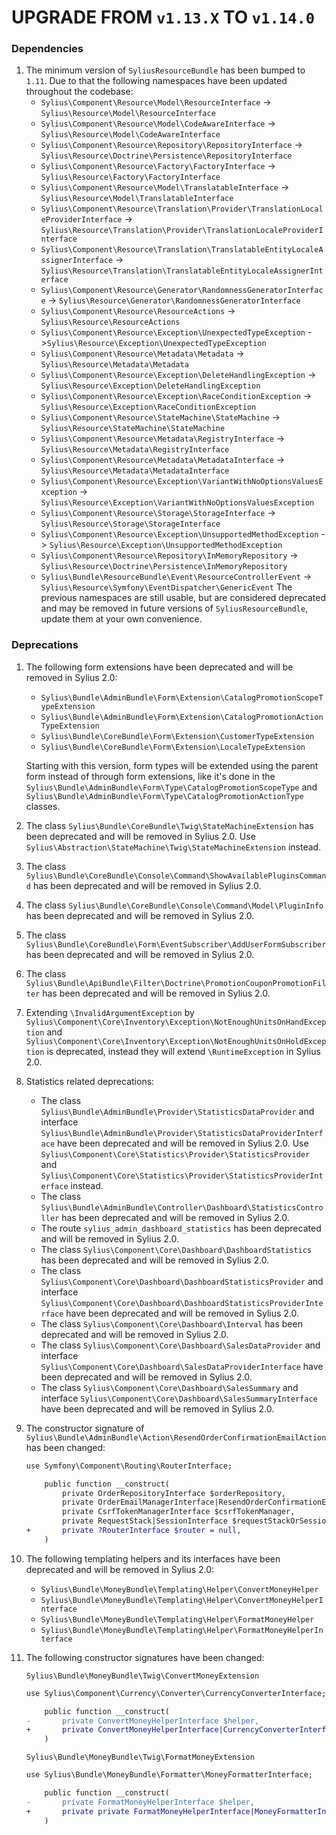 # UPGRADE FROM `v1.13.X` TO `v1.14.0`

### Dependencies

1. The minimum version of `SyliusResourceBundle` has been bumped to `1.11`.
   Due to that the following namespaces have been updated throughout the codebase:
   - `Sylius\Component\Resource\Model\ResourceInterface` -> `Sylius\Resource\Model\ResourceInterface`
   - `Sylius\Component\Resource\Model\CodeAwareInterface` -> `Sylius\Resource\Model\CodeAwareInterface`
   - `Sylius\Component\Resource\Repository\RepositoryInterface` -> `Sylius\Resource\Doctrine\Persistence\RepositoryInterface`
   - `Sylius\Component\Resource\Factory\FactoryInterface` -> `Sylius\Resource\Factory\FactoryInterface`
   - `Sylius\Component\Resource\Model\TranslatableInterface` -> `Sylius\Resource\Model\TranslatableInterface`
   - `Sylius\Component\Resource\Translation\Provider\TranslationLocaleProviderInterface` -> `Sylius\Resource\Translation\Provider\TranslationLocaleProviderInterface`
   - `Sylius\Component\Resource\Translation\TranslatableEntityLocaleAssignerInterface` -> `Sylius\Resource\Translation\TranslatableEntityLocaleAssignerInterface`
   - `Sylius\Component\Resource\Generator\RandomnessGeneratorInterface` -> `Sylius\Resource\Generator\RandomnessGeneratorInterface`
   - `Sylius\Component\Resource\ResourceActions` -> `Sylius\Resource\ResourceActions`
   - `Sylius\Component\Resource\Exception\UnexpectedTypeException` ->`Sylius\Resource\Exception\UnexpectedTypeException`
   - `Sylius\Component\Resource\Metadata\Metadata` -> `Sylius\Resource\Metadata\Metadata`
   - `Sylius\Component\Resource\Exception\DeleteHandlingException` -> `Sylius\Resource\Exception\DeleteHandlingException`
   - `Sylius\Component\Resource\Exception\RaceConditionException` -> `Sylius\Resource\Exception\RaceConditionException`
   - `Sylius\Component\Resource\StateMachine\StateMachine` -> `Sylius\Resource\StateMachine\StateMachine`
   - `Sylius\Component\Resource\Metadata\RegistryInterface` -> `Sylius\Resource\Metadata\RegistryInterface`
   - `Sylius\Component\Resource\Metadata\MetadataInterface` -> `Sylius\Resource\Metadata\MetadataInterface`
   - `Sylius\Component\Resource\Exception\VariantWithNoOptionsValuesException` -> `Sylius\Resource\Exception\VariantWithNoOptionsValuesException`
   - `Sylius\Component\Resource\Storage\StorageInterface` -> `Sylius\Resource\Storage\StorageInterface`
   - `Sylius\Component\Resource\Exception\UnsupportedMethodException` -> `Sylius\Resource\Exception\UnsupportedMethodException`
   - `Sylius\Component\Resource\Repository\InMemoryRepository` -> `Sylius\Resource\Doctrine\Persistence\InMemoryRepository`
   - `Sylius\Bundle\ResourceBundle\Event\ResourceControllerEvent` -> `Sylius\Resource\Symfony\EventDispatcher\GenericEvent`
   The previous namespaces are still usable, but are considered deprecated and may be removed in future versions of `SyliusResourceBundle`, update them at your own convenience.

### Deprecations

1. The following form extensions have been deprecated and will be removed in Sylius 2.0:
    - `Sylius\Bundle\AdminBundle\Form\Extension\CatalogPromotionScopeTypeExtension`
    - `Sylius\Bundle\AdminBundle\Form\Extension\CatalogPromotionActionTypeExtension`
    - `Sylius\Bundle\CoreBundle\Form\Extension\CustomerTypeExtension`
    - `Sylius\Bundle\CoreBundle\Form\Extension\LocaleTypeExtension`

   Starting with this version, form types will be extended using the parent form instead of through form extensions,
   like it's done in the `Sylius\Bundle\AdminBundle\Form\Type\CatalogPromotionScopeType` and `Sylius\Bundle\AdminBundle\Form\Type\CatalogPromotionActionType` classes.

1. The class `Sylius\Bundle\CoreBundle\Twig\StateMachineExtension` has been deprecated and will be removed in Sylius 2.0. Use `Sylius\Abstraction\StateMachine\Twig\StateMachineExtension` instead.

1. The class `Sylius\Bundle\CoreBundle\Console\Command\ShowAvailablePluginsCommand` has been deprecated and will be removed in Sylius 2.0.

1. The class `Sylius\Bundle\CoreBundle\Console\Command\Model\PluginInfo` has been deprecated and will be removed in Sylius 2.0.

1. The class `Sylius\Bundle\CoreBundle\Form\EventSubscriber\AddUserFormSubscriber` has been deprecated and will be removed in Sylius 2.0.

1. The class `Sylius\Bundle\ApiBundle\Filter\Doctrine\PromotionCouponPromotionFilter` has been deprecated and will be removed in Sylius 2.0.

1. Extending `\InvalidArgumentException` by `Sylius\Component\Core\Inventory\Exception\NotEnoughUnitsOnHandException` 
   and `Sylius\Component\Core\Inventory\Exception\NotEnoughUnitsOnHoldException` is deprecated, instead they will extend 
   `\RuntimeException` in Sylius 2.0.

1. Statistics related deprecations:
    - The class `Sylius\Bundle\AdminBundle\Provider\StatisticsDataProvider` and interface `Sylius\Bundle\AdminBundle\Provider\StatisticsDataProviderInterface` have been deprecated and will be removed in Sylius 2.0. 
      Use `Sylius\Component\Core\Statistics\Provider\StatisticsProvider` and `Sylius\Component\Core\Statistics\Provider\StatisticsProviderInterface` instead.
    - The class `Sylius\Bundle\AdminBundle\Controller\Dashboard\StatisticsController` has been deprecated and will be removed in Sylius 2.0.
    - The route `sylius_admin_dashboard_statistics` has been deprecated and will be removed in Sylius 2.0.
    - The class `Sylius\Component\Core\Dashboard\DashboardStatistics` has been deprecated and will be removed in Sylius 2.0.
    - The class `Sylius\Component\Core\Dashboard\DashboardStatisticsProvider` and interface `Sylius\Component\Core\Dashboard\DashboardStatisticsProviderInterface` have been deprecated and will be removed in Sylius 2.0.
    - The class `Sylius\Component\Core\Dashboard\Interval` has been deprecated and will be removed in Sylius 2.0.
    - The class `Sylius\Component\Core\Dashboard\SalesDataProvider` and interface `Sylius\Component\Core\Dashboard\SalesDataProviderInterface` have been deprecated and will be removed in Sylius 2.0.
    - The class `Sylius\Component\Core\Dashboard\SalesSummary` and interface `Sylius\Component\Core\Dashboard\SalesSummaryInterface` have been deprecated and will be removed in Sylius 2.0.

1. The constructor signature of `Sylius\Bundle\AdminBundle\Action\ResendOrderConfirmationEmailAction` has been changed:
    ```diff
    use Symfony\Component\Routing\RouterInterface;

        public function __construct(
            private OrderRepositoryInterface $orderRepository,
            private OrderEmailManagerInterface|ResendOrderConfirmationEmailDispatcherInterface $orderEmailManager,
            private CsrfTokenManagerInterface $csrfTokenManager,
            private RequestStack|SessionInterface $requestStackOrSession,
    +       private ?RouterInterface $router = null,
        )
    ```

1. The following templating helpers and its interfaces have been deprecated and will be removed in Sylius 2.0:
    - `Sylius\Bundle\MoneyBundle\Templating\Helper\ConvertMoneyHelper`
    - `Sylius\Bundle\MoneyBundle\Templating\Helper\ConvertMoneyHelperInterface`
    - `Sylius\Bundle\MoneyBundle\Templating\Helper\FormatMoneyHelper`
    - `Sylius\Bundle\MoneyBundle\Templating\Helper\FormatMoneyHelperInterface`

1. The following constructor signatures have been changed:

   `Sylius\Bundle\MoneyBundle\Twig\ConvertMoneyExtension`
    ```diff
    use Sylius\Component\Currency\Converter\CurrencyConverterInterface;

        public function __construct(
    -       private ConvertMoneyHelperInterface $helper,
    +       private ConvertMoneyHelperInterface|CurrencyConverterInterface $helper,
        )
    ```

   `Sylius\Bundle\MoneyBundle\Twig\FormatMoneyExtension`
    ```diff
    use Sylius\Bundle\MoneyBundle\Formatter\MoneyFormatterInterface;

        public function __construct(
    -       private FormatMoneyHelperInterface $helper,
    +       private private FormatMoneyHelperInterface|MoneyFormatterInterface $helper,
        )
    ```
